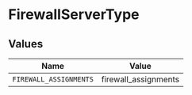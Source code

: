 # FirewallServerType


## Values

| Name                   | Value                  |
| ---------------------- | ---------------------- |
| `FIREWALL_ASSIGNMENTS` | firewall_assignments   |